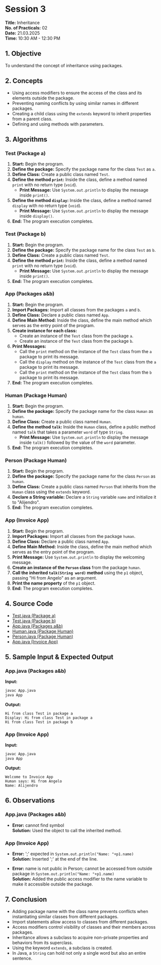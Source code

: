 # Session 3  

**Title:** Inheritance  
**No. of Practicals:** 02  
**Date:** 21.03.2025  
**Time:** 10:30 AM - 12:30 PM  

## 1. Objective
To understand the concept of inheritance using packages.

## 2. Concepts
- Using access modifiers to ensure the access of the class and its elements outside the package.
- Preventing naming conflicts by using similar names in different packages.
- Creating a child class using the `extends` keyword to inherit properties from a parent class.
- Defining and using methods with parameters.

## 3. Algorithms

### Test (Package a)
1. **Start:** Begin the program.
2. **Define the package:** Specify the package name for the class `Test` as `a`.
3. **Define Class:** Create a public class named `Test`.
4. **Define the method `print`:** Inside the class, define a method named `print` with no return type (`void`).
   - **Print Message:** Use `System.out.println` to display the message inside `print()`.
5. **Define the method `display`:** Inside the class, define a method named `display` with no return type (`void`).
   - **Print Message:** Use `System.out.println` to display the message inside `display()`.
6. **End:** The program execution completes.

### Test (Package b)
1. **Start:** Begin the program.
2. **Define the package:** Specify the package name for the class `Test` as `b`.
3. **Define Class:** Create a public class named `Test`.
4. **Define the method `print`:** Inside the class, define a method named `print` with no return type (`void`).
   - **Print Message:** Use `System.out.println` to display the message inside `print()`.
5. **End:** The program execution completes.

### App (Packages a&b)
1. **Start:** Begin the program.
2. **Import Packages:** Import all classes from the packages `a` and `b`.
3. **Define Class:** Declare a public class named `App`.
4. **Define Main Method:** Inside the class, define the main method which serves as the entry point of the program.
5. **Create instance for each class:**
   - Create an instance of the `Test` class from the package `a`.
   - Create an instance of the `Test` class from the package `b`.
6. **Print Messages:**
   - Call the `print` method on the instance of the `Test` class from the `a` package to print its message.
   - Call the `display` method on the instance of the `Test` class from the `a` package to print its message.
   - Call the `print` method on the instance of the `Test` class from the `b` package to print its message.
7. **End:** The program execution completes.

### Human (Package Human)
1. **Start:** Begin the program.
2. **Define the package:** Specify the package name for the class `Human` as `human`.
3. **Define Class:** Create a public class named `Human`.
4. **Define the method `talk`:** Inside the `Human` class, define a public method named `talk` that takes a parameter `word` of type `String`.
   - **Print Message:** Use `System.out.println` to display the message inside `talk()` followed by the value of the `word` parameter.
5. **End:** The program execution completes.

### Person (Package Human)
1. **Start:** Begin the program.
2. **Define the package:** Specify the package name for the class `Person` as `human`.
3. **Define Class:** Create a public class named `Person` that inherits from the `Human` class using the `extends` keyword.	
4. **Declare a String variable:** Declare a `String` variable `name` and initialize it to "Alijendro".
5. **End:** The program execution completes.

### App (Invoice App)
1. **Start:** Begin the program.
2. **Import Packages:** Import all classes from the package `human`.
3. **Define Class:** Declare a public class named `App`.
4. **Define Main Method:** Inside the class, define the main method which serves as the entry point of the program.
5. **Print Message:** Use `System.out.println` to display the welcoming message.
6. **Create an instance of the `Person` class** from the package `human`.
7. **Call the inherited `talk(String word)` method** using the `p1` object, passing "Hi from Angelo" as an argument.
8. **Print the name property** of the `p1` object.
9. **End:** The program execution completes.

## 4. Source Code
- [Test.java (Package a)](https://github.com/choaticvoyager/Object-Oriented-Design-and-Programming---Java/tree/main/S3%20-%2021th%20of%20March%2C%202025/a/Test.java)
- [Test.java (Package b)](https://github.com/choaticvoyager/Object-Oriented-Design-and-Programming---Java/tree/main/S3%20-%2021th%20of%20March%2C%202025/blTest.java)
- [App.java (Packages a&b)](https://github.com/choaticvoyager/Object-Oriented-Design-and-Programming---Java/blob/main/S3%20-%2021th%20of%20March%2C%202025/App.java)
- [Human.java (Package Human)](https://github.com/choaticvoyager/Object-Oriented-Design-and-Programming---Java/blob/main/S3%20-%2021th%20of%20March%2C%202025/Invoice%20App/human/Human.java)  
- [Person.java (Package Human)](https://github.com/choaticvoyager/Object-Oriented-Design-and-Programming---Java/blob/main/S3%20-%2021th%20of%20March%2C%202025/Invoice%20App/human/Person.java) 
- [App.java (Invoice App)](https://github.com/choaticvoyager/Object-Oriented-Design-and-Programming---Java/blob/main/S3%20-%2021th%20of%20March%2C%202025/Invoice%20App/App.java) 

## 5. Sample Input & Expected Output

### App.java (Packages a&b)
**Input:**
```bash
javac App.java
java App
```
**Output:**
```
Hi from class Test in package a
Display: Hi from class Test in package a
Hi from class Test in package b
```

### App (Invoice App)
**Input:**
```bash
javac App.java
java App
```
**Output:**
```
Welcome to Invoice App
Human says: Hi from Angelo
Name: Alijendro
```

## 6. Observations

### App.java (Packages a&b)
- **Error:** cannot find symbol  
  **Solution:** Used the object to call the inherited method.

### App (Invoice App)
- **Error:** ';' expected in `System.out.println("Name: "+p1.name)`  
  **Solution:** Inserted ';' at the end of the line.

- **Error:** name is not public in Person; cannot be accessed from outside package in `System.out.println("Name: "+p1.name)`  
  **Solution:** Added the public access modifier to the name variable to make it accessible outside the package.

## 7. Conclusion

- Adding package name with the class name prevents conflicts when instantiating similar classes from different packages.  
- Import statements allow access to classes from different packages.
- Access modifiers control visibility of classes and their members across packages.  
- Inheritance allows a subclass to acquire non-private properties and behaviors from its superclass.  
- Using the keyword `extends`, a subclass is created.  
- In Java, a `String` can hold not only a single word but also an entire sentence.
